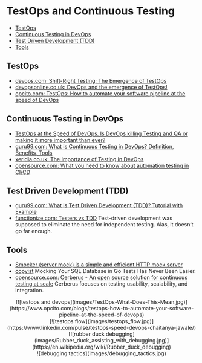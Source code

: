 # TestOps and Continuous Testing
- [TestOps](#testops)
- [Continuous Testing in DevOps](#continuous-testing-in-devops)
- [Test Driven Development (TDD)](#test-driven-development-tdd)
- [Tools](#tools)

## TestOps
- [devops.com: Shift-Right Testing: The Emergence of TestOps](https://devops.com/shift-right-testing-the-emergence-of-testops/)
- [devopsonline.co.uk: DevOps and the emergence of TestOps!](https://www.devopsonline.co.uk/devops-and-the-emergence-of-testops/)
- [opcito.com: TestOps: How to automate your software pipeline at the speed of DevOps](https://www.opcito.com/blogs/testops-how-to-automate-your-software-pipeline-at-the-speed-of-devops)

## Continuous Testing in DevOps
- [TestOps at the Speed of DevOps. Is DevOps killing Testing and QA or making it more important than ever?](https://www.linkedin.com/pulse/testops-speed-devops-chaitanya-jawale/)
- [guru99.com: What is Continuous Testing in DevOps? Definition, Benefits, Tools](https://www.guru99.com/continuous-testing.html)
- [xeridia.co.uk: The Importance of Testing in DevOps](https://www.xeridia.co.uk/blog/importance-testing-devops)
- [opensource.com: What you need to know about automation testing in CI/CD](https://opensource.com/article/20/7/automation-testing-cicd)

## Test Driven Development (TDD)
- [guru99.com: What is Test Driven Development (TDD)? Tutorial with Example](https://www.guru99.com/test-driven-development.html)
- [functionize.com: Testers vs TDD](https://www.functionize.com/blog/testers-vs-tdd/) Test-driven development was supposed to eliminate the need for independent testing. Alas, it doesn’t go far enough.

## Tools
- [Smocker (server mock) is a simple and efficient HTTP mock server](https://github.com/Thiht/smocker)
- [copyist](https://github.com/cockroachdb/copyist) Mocking Your SQL Database in Go Tests Has Never Been Easier.
- [opensource.com: Cerberus - An open source solution for continuous testing at scale](https://opensource.com/article/20/8/cerberus-test-automation) Cerberus focuses on testing usability, scalability, and integration.

<center>
[![testops and devops](images/TestOps-What-Does-This-Mean.jpg)](https://www.opcito.com/blogs/testops-how-to-automate-your-software-pipeline-at-the-speed-of-devops)
</center>

<center>
[![testops flow](images/testops_flow.jpg)](https://www.linkedin.com/pulse/testops-speed-devops-chaitanya-jawale/)
</center>

<center>
[![rubber duck debugging](images/Rubber_duck_assisting_with_debugging.jpg)](https://en.wikipedia.org/wiki/Rubber_duck_debugging)
</center>

<center>
![debugging tactics](images/debugging_tactics.jpg)
</center>
